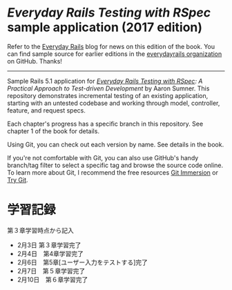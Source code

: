 # *Everyday Rails Testing with RSpec* sample application (2017 edition)

Refer to the [Everyday Rails] blog for news on this edition of the book. You
can find sample source for earlier editions in the [everydayrails
organization] on GitHub. Thanks!

---

Sample Rails 5.1 application for *[Everyday Rails Testing with RSpec]: A
Practical Approach to Test-driven Development* by Aaron Sumner. This
repository demonstrates incremental testing of an existing application,
starting with an untested codebase and working through model, controller,
feature, and request specs.

Each chapter's progress has a specific branch in this repository. See chapter
1 of the book for details.

Using Git, you can check out each version by name. See details in the book.

If you're not comfortable with Git, you can also use GitHub's handy branch/tag
filter to select a specific tag and browse the source code online. To learn
more about Git, I recommend the free resources [Git Immersion] or [Try Git].

[Everyday Rails]: https://everydayrails.com
[everydayrails organization]: https://github.com/everydayrails
[Everyday Rails Testing with RSpec]: https://leanpub.com/everydayrailsrspec
[Git Immersion]: http://gitimmersion.com/
[Try Git]: http://www.codeschool.com/courses/try-git

# 学習記録
第３章学習時点から記入

- 2月3日 第３章学習完了
- 2月4日　第4章学習完了
- 2月6日　第5章[ユーザー入力をテストする]完了
- 2月7日　第５章学習完了
- 2月10日　第６章学習完了